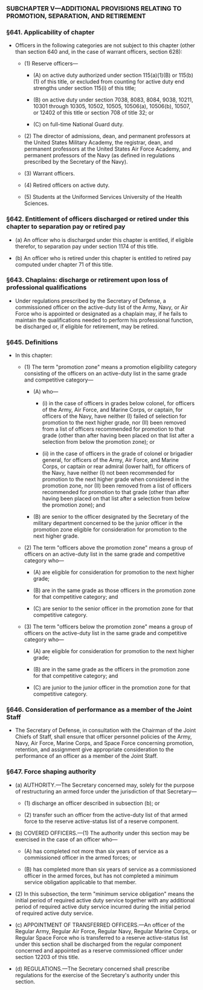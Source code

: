 ### SUBCHAPTER V—ADDITIONAL PROVISIONS RELATING TO PROMOTION, SEPARATION, AND RETIREMENT

### §641. Applicability of chapter
* Officers in the following categories are not subject to this chapter (other than section 640 and, in the case of warrant officers, section 628):

  * (1) Reserve officers—

    * (A) on active duty authorized under section 115(a)(1)(B) or 115(b)(1) of this title, or excluded from counting for active duty end strengths under section 115(i) of this title;

    * (B) on active duty under section 7038, 8083, 8084, 9038, 10211, 10301 through 10305, 10502, 10505, 10506(a), 10506(b), 10507, or 12402 of this title or section 708 of title 32; or

    * (C) on full-time National Guard duty.


  * (2) The director of admissions, dean, and permanent professors at the United States Military Academy, the registrar, dean, and permanent professors at the United States Air Force Academy, and permanent professors of the Navy (as defined in regulations prescribed by the Secretary of the Navy).

  * (3) Warrant officers.

  * (4) Retired officers on active duty.

  * (5) Students at the Uniformed Services University of the Health Sciences.

### §642. Entitlement of officers discharged or retired under this chapter to separation pay or retired pay
* (a) An officer who is discharged under this chapter is entitled, if eligible therefor, to separation pay under section 1174 of this title.

* (b) An officer who is retired under this chapter is entitled to retired pay computed under chapter 71 of this title.

### §643. Chaplains: discharge or retirement upon loss of professional qualifications
* Under regulations prescribed by the Secretary of Defense, a commissioned officer on the active-duty list of the Army, Navy, or Air Force who is appointed or designated as a chaplain may, if he fails to maintain the qualifications needed to perform his professional function, be discharged or, if eligible for retirement, may be retired.

### §645. Definitions
* In this chapter:

  * (1) The term "promotion zone" means a promotion eligibility category consisting of the officers on an active-duty list in the same grade and competitive category—

    * (A) who—

      * (i) in the case of officers in grades below colonel, for officers of the Army, Air Force, and Marine Corps, or captain, for officers of the Navy, have neither (I) failed of selection for promotion to the next higher grade, nor (II) been removed from a list of officers recommended for promotion to that grade (other than after having been placed on that list after a selection from below the promotion zone); or

      * (ii) in the case of officers in the grade of colonel or brigadier general, for officers of the Army, Air Force, and Marine Corps, or captain or rear admiral (lower half), for officers of the Navy, have neither (I) not been recommended for promotion to the next higher grade when considered in the promotion zone, nor (II) been removed from a list of officers recommended for promotion to that grade (other than after having been placed on that list after a selection from below the promotion zone); and


    * (B) are senior to the officer designated by the Secretary of the military department concerned to be the junior officer in the promotion zone eligible for consideration for promotion to the next higher grade.


  * (2) The term "officers above the promotion zone" means a group of officers on an active-duty list in the same grade and competitive category who—

    * (A) are eligible for consideration for promotion to the next higher grade;

    * (B) are in the same grade as those officers in the promotion zone for that competitive category; and

    * (C) are senior to the senior officer in the promotion zone for that competitive category.


  * (3) The term "officers below the promotion zone" means a group of officers on the active-duty list in the same grade and competitive category who—

    * (A) are eligible for consideration for promotion to the next higher grade;

    * (B) are in the same grade as the officers in the promotion zone for that competitive category; and

    * (C) are junior to the junior officer in the promotion zone for that competitive category.

### §646. Consideration of performance as a member of the Joint Staff
* The Secretary of Defense, in consultation with the Chairman of the Joint Chiefs of Staff, shall ensure that officer personnel policies of the Army, Navy, Air Force, Marine Corps, and Space Force concerning promotion, retention, and assignment give appropriate consideration to the performance of an officer as a member of the Joint Staff.

### §647. Force shaping authority
* (a) AUTHORITY.—The Secretary concerned may, solely for the purpose of restructuring an armed force under the jurisdiction of that Secretary—

  * (1) discharge an officer described in subsection (b); or

  * (2) transfer such an officer from the active-duty list of that armed force to the reserve active-status list of a reserve component.


* (b) COVERED OFFICERS.—(1) The authority under this section may be exercised in the case of an officer who—

  * (A) has completed not more than six years of service as a commissioned officer in the armed forces; or

  * (B) has completed more than six years of service as a commissioned officer in the armed forces, but has not completed a minimum service obligation applicable to that member.


* (2) In this subsection, the term "minimum service obligation" means the initial period of required active duty service together with any additional period of required active duty service incurred during the initial period of required active duty service.

* (c) APPOINTMENT OF TRANSFERRED OFFICERS.—An officer of the Regular Army, Regular Air Force, Regular Navy, Regular Marine Corps, or Regular Space Force who is transferred to a reserve active-status list under this section shall be discharged from the regular component concerned and appointed as a reserve commissioned officer under section 12203 of this title.

* (d) REGULATIONS.—The Secretary concerned shall prescribe regulations for the exercise of the Secretary's authority under this section.